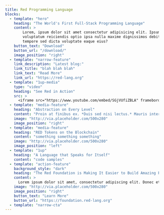 ```yaml
---
title: Red Programming Language
blocks:
  - template: "hero"
    heading: "The World's First Full-Stack Programming Language"
    content: >
        Lorem, ipsum dolor sit amet consectetur adipisicing elit. Ipsum temporibus eum quibusdam quas
        voluptatum reiciendis optio ipsa nulla maxime dignissimos debitis, laboriosam quisquam nobis
        tempore sed dicta voluptate eaque eius?
    button_text: "Download"
    button_url: "/download/"
    image_position: "right"
  - template: "narrow-feature"
    link_description: "Latest blog:"
    link_title: "blah blah blah"
    link_text: "Read More"
    link_url: "https://red-lang.org"
  - template: "1up-media"
    type: "video"
    heading: "See Red in Action"
    src: >
      <iframe src="https://www.youtube.com/embed/SGjVUfiZBLA" frameborder="0" allow="autoplay; encrypted-media" allowfullscreen></iframe>
  - template: "media-feature"
    heading: "Abstraction on Every Level"
    content: "Proin at finibus ex. *Duis sed nisi lectus.* Mauris interdum ac nunc quis pharetra. Vivamus rhoncus porttitor ante."
    image: "http://via.placeholder.com/500x280"
    image_position: "right"
  - template: "media-feature"
    heading: "RED Tokens on the Blockchain"
    content: "something something something"
    image: "http://via.placeholder.com/500x280"
    image_position: "left"
  - template: "1up"
    heading: "A Language that Speaks for Itself"
    content: "code samples"
  - template: "action-feature"
    background_style: "dark"
    heading: "The Red Foundation is Making It Easier to Build Amazing Products with Red."
    content: >
      Lorem ipsum dolor sit amet, consectetur adipiscing elit. Donec et lorem sed quam porta rhoncus. Pellentesque porttitor nisi sit amet tortor tristique, nec euismod odio laoreet. Vivamus non elementum sem, non sodales dolor.
    image: "http://via.placeholder.com/500x280"
    image_position: "right"
    button_text: "Learn More"
    button_url: "https://foundation.red-lang.org"
  - template: "narrow-cta"
---
```

